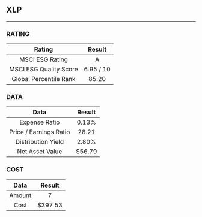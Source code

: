 ## XLP
----
### RATING

|Rating|Result|
|:----:|:---:|
|MSCI ESG Rating|A|
|MSCI ESG Quality Score|6.95 / 10|
|Global Percentile Rank|85.20|

### DATA

|Data|Result|
|:----:|:---:|
|Expense Ratio|0.13%|
|Price / Earnings Ratio|28.21|
|Distribution Yield|2.80%|
|Net Asset Value|$56.79|

### COST

|Data|Result|
|:----:|:---:|
|Amount|7|
|Cost|$397.53|
